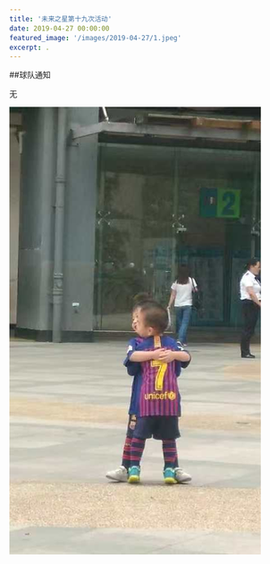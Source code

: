 ```yaml
---
title: '未来之星第十九次活动'
date: 2019-04-27 00:00:00
featured_image: '/images/2019-04-27/1.jpeg'
excerpt: .
---
```


##球队通知

无

<div class="gallery" data-columns="2">
    <img src="/images/2019-04-27/1.jpeg">                                                                
</div>